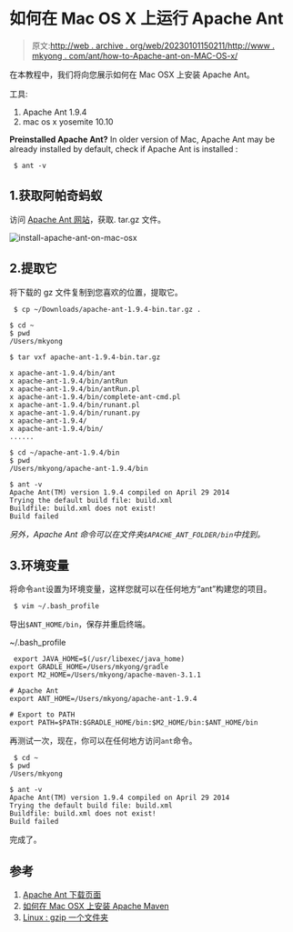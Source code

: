 # 如何在 Mac OS X 上运行 Apache Ant

> 原文:[http://web . archive . org/web/20230101150211/http://www . mkyong . com/ant/how-to-Apache-ant-on-MAC-OS-x/](http://web.archive.org/web/20230101150211/http://www.mkyong.com/ant/how-to-apache-ant-on-mac-os-x/)

在本教程中，我们将向您展示如何在 Mac OSX 上安装 Apache Ant。

工具:

1.  Apache Ant 1.9.4
2.  mac os x yosemite 10.10

**Preinstalled Apache Ant?**
In older version of Mac, Apache Ant may be already installed by default, check if Apache Ant is installed :

```
 $ ant -v 
```

## 1.获取阿帕奇蚂蚁

访问 [Apache Ant 网站](http://web.archive.org/web/20221225035450/https://ant.apache.org/bindownload.cgi)，获取. tar.gz 文件。

![install-apache-ant-on-mac-osx](../Images/04d4a05026eb1d31d8c5cfa38d53dc17.png)

## 2.提取它

将下载的 gz 文件复制到您喜欢的位置，提取它。

```
 $ cp ~/Downloads/apache-ant-1.9.4-bin.tar.gz .

$ cd ~
$ pwd
/Users/mkyong

$ tar vxf apache-ant-1.9.4-bin.tar.gz

x apache-ant-1.9.4/bin/ant
x apache-ant-1.9.4/bin/antRun
x apache-ant-1.9.4/bin/antRun.pl
x apache-ant-1.9.4/bin/complete-ant-cmd.pl
x apache-ant-1.9.4/bin/runant.pl
x apache-ant-1.9.4/bin/runant.py
x apache-ant-1.9.4/
x apache-ant-1.9.4/bin/
......

$ cd ~/apache-ant-1.9.4/bin
$ pwd
/Users/mkyong/apache-ant-1.9.4/bin

$ ant -v
Apache Ant(TM) version 1.9.4 compiled on April 29 2014
Trying the default build file: build.xml
Buildfile: build.xml does not exist!
Build failed 
```

*另外，Apache Ant 命令可以在文件夹`$APACHE_ANT_FOLDER/bin`中找到。*

## 3.环境变量

将命令`ant`设置为环境变量，这样您就可以在任何地方“ant”构建您的项目。

```
 $ vim ~/.bash_profile 
```

导出`$ANT_HOME/bin`，保存并重启终端。

~/.bash_profile

```
 export JAVA_HOME=$(/usr/libexec/java_home)
export GRADLE_HOME=/Users/mkyong/gradle
export M2_HOME=/Users/mkyong/apache-maven-3.1.1

# Apache Ant
export ANT_HOME=/Users/mkyong/apache-ant-1.9.4

# Export to PATH
export PATH=$PATH:$GRADLE_HOME/bin:$M2_HOME/bin:$ANT_HOME/bin 
```

再测试一次，现在，你可以在任何地方访问`ant`命令。

```
 $ cd ~
$ pwd
/Users/mkyong

$ ant -v
Apache Ant(TM) version 1.9.4 compiled on April 29 2014
Trying the default build file: build.xml
Buildfile: build.xml does not exist!
Build failed 
```

完成了。

## 参考

1.  [Apache Ant 下载页面](http://web.archive.org/web/20221225035450/https://ant.apache.org/bindownload.cgi)
2.  [如何在 Mac OSX 上安装 Apache Maven](http://web.archive.org/web/20221225035450/http://www.mkyong.com/maven/install-maven-on-mac-osx/)
3.  [Linux : gzip 一个文件夹](http://web.archive.org/web/20221225035450/http://www.mkyong.com/linux/linux-how-to-gzip-a-folder/)

<input type="hidden" id="mkyong-current-postId" value="13540">